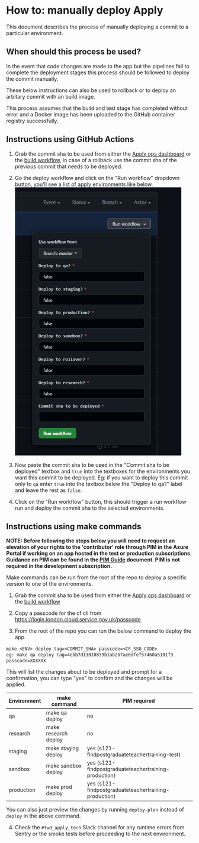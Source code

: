 # How to: manually deploy Apply

This document describes the process of manually deploying a commit to a particular environment.

## When should this process be used?

In the event that code changes are made to the app but the pipelines fail to complete the deployment stages this process should be followed to deploy the commit manually.

These below instructions can also be used to rollback or to deploy an arbitary commit with an build image.

This process assumes that the build and test stage has completed without error and a Docker image has been uploaded to the GitHub container registry successfully.

## Instructions using GitHub Actions

1. Grab the commit sha to be used from either the [Apply ops dashboard](http://apply-ops-dashboard.azurewebsites.net) or the [build workflow](https://github.com/DFE-Digital/apply-for-teacher-training/actions/workflows/build.yml), in case of a rollback use the commit sha of the previous commit that needs to be deployed.

2. Go the deploy workflow and click on the "Run workflow" dropdown button, you'll see a list of apply environments like below.
  ![Apply Workflow Dispatch](apply-workflow-dispatch.jpg)
3. Now paste the commit sha to be used in the "Commit sha to be deployed" textbox and `true` into the textboxes for the environments you want this commit to be deployed. Eg: if you want to deploy this commit only to `qa` enter `true` into the textbox below the "Deploy to qa?" label and leave the rest as `false`.
4. Click on the "Run workflow" button, this should trigger a run workflow run and deploy the commit sha to the selected environments.

## Instructions using make commands

**NOTE: Before following the steps below you will need to request an elevation of your rights to the 'contributor' role through PIM in the Azure Portal if working on an app hosted in the test or production subscriptions. Guidance on PIM can be found in the [PIM Guide](pim-guide.md) document. PIM is not required in the development subscription.**

Make commands can be run from the root of the repo to deploy a specific version to one of the environments.

1. Grab the commit sha to be used from either the [Apply ops dashboard](http://apply-ops-dashboard.azurewebsites.net) or the [build workflow](https://github.com/DFE-Digital/apply-for-teacher-training/actions/workflows/build.yml)

2. Copy a passcode for the cf cli from https://login.london.cloud.service.gov.uk/passcode
3. From the root of the repo you can run the below command to deploy the app.
  ```
  make <ENV> deploy tag=<COMMIT_SHA> passcode=<CF_SSO_CODE>
  eg: make qa deploy tag=4ebb7d13010839b1ab2b7ae0dfef57460a5101f3 passcode=XXXXXX
  ```
  This will list the changes about to be deployed and prompt for a confirmation, you can type "yes" to confirm and the changes will be applied.

  Environment | make command          | PIM required |
  ----------- | --------------------- | -----------  |
  qa          | make qa deploy        |  no
  research    | make research deploy  |  no
  staging     | make staging deploy   |  yes (s121-findpostgraduateteachertraining-test)
  sandbox     | make sandbox deploy   |  yes (s121-findpostgraduateteachertraining-production)
  production  | make prod deploy      |  yes (s121-findpostgraduateteachertraining-production)

  You can also just preview the changes by running `deploy-plan` instead of `deploy` in the above command.

4. Check the `#twd_apply_tech` Slack channel for any runtime errors from
   Sentry or the smoke tests before proceeding to the next environment.
